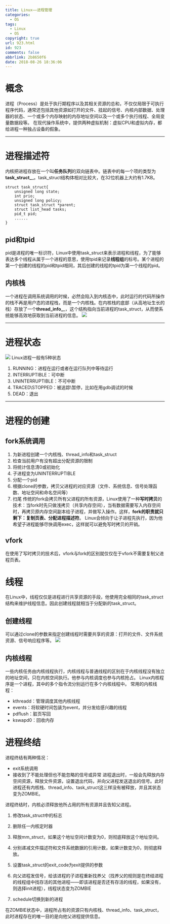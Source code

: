 ```yaml
---
title: Linux——进程管理
categories:
  - OS
tags:
  - Linux
  - OS
copyright: true
url: 923.html
id: 923
comments: false
abbrlink: 2b8650f6
date: 2018-08-26 18:36:06
---
```


概念
==

进程（Process）是处于执行期程序以及其相关资源的总和，不仅仅局限于可执行程序代码，通常还包括其他资源如打开的文件、挂起的信号、内核内部数据、处理器的状态、一个或多个内存映射的内存地址空间以及一个或多个执行线程、全局变量数据段等。 在现代操作系统中，提供两种虚拟机制：虚拟CPU和虚拟内存，都给进程一种独占设备的假象。

<!-- more -->

* * *

进程描述符
=====

内核把进程存放在一个叫**任务队列**的双向链表中。链表中的每一个项的类型为**task_struct_**_。task_struct结构体相对比较大，在32位机器上大约有1.7KB。

```
struct task_struct{
    unsigned long state;
    int prio;
    unsigned long policy;
    struct task_struct *parent;
    struct list_head tasks;
    pid_t pid;
    ......
}

```

pid和tpid
--------

pid是进程的唯一标识符，Linux中使用task_struct来表示进程和线程，为了能够表达多个线程从属于一个进程的意思，使用tpid来记录**线程组**的标号。某个进程的第一个创建的线程的pid和tpid相同，其后创建的线程的tpid为第一个线程的pid。

内核栈
---

一个进程在调用系统调用的时候，必然会陷入到内核态中，此时运行的代码所操作的栈不再是用户态的进程栈，而是一个内核栈。在内核栈的底部（从高地址生长的栈）存放了一个**thread_info_**_，这个结构指向当前进程的task_struct，从而使系统能够高效地获取到当前进程的信息。 ![](https://kherrisanbucketone.oss-cn-shanghai.aliyuncs.com/Snipaste_2018-08-26_14-31-03.png)

* * *

进程状态
====

![](https://kherrisanbucketone.oss-cn-shanghai.aliyuncs.com/Snipaste_2018-08-26_14-47-35.png) Linux进程一般有5种状态

1.  RUNNING：进程在运行或者在运行队列中等待运行
2.  INTERRUPTIBLE：可中断
3.  UNINTERRUPTIBLE：不可中断
4.  TRACED\\STOPPED：被追踪\\暂停，比如在用gdb调试的时候
5.  DEAD：退出

* * *

进程的创建
=====

fork系统调用
--------

1.  为新进程创建一个内核栈、thread_info和task_struct
2.  检查当前用户有没有超出分配资源的限制
3.  将统计信息清0或初始化
4.  子进程变为UNINTERRUPTIBLE
5.  分配一个pid
6.  根据clone的参数，拷贝父进程的对应资源（文件、系统信息、信号处理函数、地址空间和命名空间等）
7.  扫尾 传统的fork会拷贝所有父进程的所有资源，Linux使用了一种**写时拷贝**的技术：当fork时先只做浅拷贝（共享内存空间），当有数据需要写入内存空间时，再拷贝原内存空间副本给子进程，并做写入操作。这样，**fork的职责就只剩下：复制页表、分配进程描述符**。 Linux会倾向于让子进程先执行，因为他希望子进程能够尽快调用exec，这样就可以避免写时拷贝的开销。

vfork
-----

在使用了写时拷贝的技术后，vfork与fork的区别就仅仅在于vfork不需要复制父进程页表。

线程
==

在Linux中，线程仅仅是进程进行共享资源的手段，他使用完全相同的task_struct结构来维护线程信息。因此创建线程就相当于分配新的task_struct。

创建线程
----

可以通过clone的参数来指定创建线程时需要共享的资源：打开的文件、文件系统资源、信号响应程序等。 ![](https://kherrisanbucketone.oss-cn-shanghai.aliyuncs.com/Snipaste_2018-08-26_15-11-54.png)

内核线程
----

一些内核任务由内核线程执行，内核线程与普通线程的区别在于内核线程没有独立的地址空间，只在内核空间执行。他参与内核调度也参与内核抢占。 Linux内核程序是一个进程，其中的多个指令流分别运行在多个内核线程中。 常用的内核线程：

*   kthreadd：管理调度其他内核线程
*   events：将软硬时间包装为event，并分发给感兴趣的线程
*   pdflush：脏页写回
*   kswapd0：回收内存

进程终结
====

进程终结有两种情况：

*   exit系统调用
*   接收到了不能处理但也不能忽略的信号或异常 进程退出时，一般会先释放内存空间资源，释放文件资源，设置退出代码，并向父进程发送退出的信号。此时进程还有内核栈、thread_info、task_struct这三样没有被释放，并且其状态变为ZOMBIE。

进程终结时，内核必须释放他所占用的所有资源并且告知父进程。

1.  修改task_struct中的标志
2.  删除任一内核定时器
3.  释放mm_struct，如果这个地址空间计数变为0，则彻底释放这个地址空间。

5.  分别递减文件描述符和文件系统数据的引用计数，如果计数变为0，则彻底释放。
6.  设置task\_struct的exit\_code为exit提供的参数
7.  向父进程发信号，给该进程的子进程重新找养父（找养父的规则是在终结进程的线程组中找存活的其他进程——即该进程是否还有存活的线程，如果没有，则选择init进程），线程状态变为ZOMBIE
8.  schedule切换到新的进程

在ZOMBIE状态中，进程所占有的资源只有内核栈、thread\_info、task\_struct，此时进程存在的唯一目的是向他父进程提供信息。